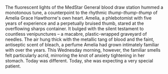 The fluorescent lights of the MedStar General blood draw station hummed a monotonous tune, a counterpoint to the rhythmic *thump-thump-thump* of Amelia Grace Hawthorne's own heart.  Amelia, a phlebotomist with five years of experience and a perpetually bruised thumb, stared at the overflowing sharps container.  It bulged with the silent testament to countless venipunctures –  a macabre, plastic-wrapped graveyard of needles.  The air hung thick with the metallic tang of blood and the faint, antiseptic scent of bleach, a perfume Amelia had grown intimately familiar with over the years.  This Wednesday morning, however, the familiar smells felt particularly acrid, mirroring the knot of anxiety tightening in her stomach.  Today was different.  Today, she was expecting a very special patient.
